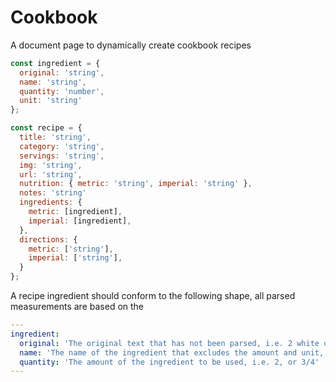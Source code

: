 # Cookbook
A document page to dynamically create cookbook recipes 




```javascript
const ingredient = {
  original: 'string',
  name: 'string',
  quantity: 'number',
  unit: 'string'
};

const recipe = {
  title: 'string',
  category: 'string',
  servings: 'string',
  img: 'string',
  url: 'string',
  nutrition: { metric: 'string', imperial: 'string' },
  notes: 'string'
  ingredients: {
    metric: [ingredient],
    imperial: [ingredient],
  },
  directions: {
    metric: ['string'],
    imperial: ['string'],
  }
};
```

A recipe ingredient should conform to the following shape, all parsed measurements are based on the 

```yaml
---
ingredient:
  original: 'The original text that has not been parsed, i.e. 2 white onions or 3/4 cup of whole wheat flour'
  name: 'The name of the ingredient that excludes the amount and unit, using the original i.e. white onion or whole wheat flour'
  quantity: 'The amount of the ingredient to be used, i.e. 2, or 3/4'
---
```